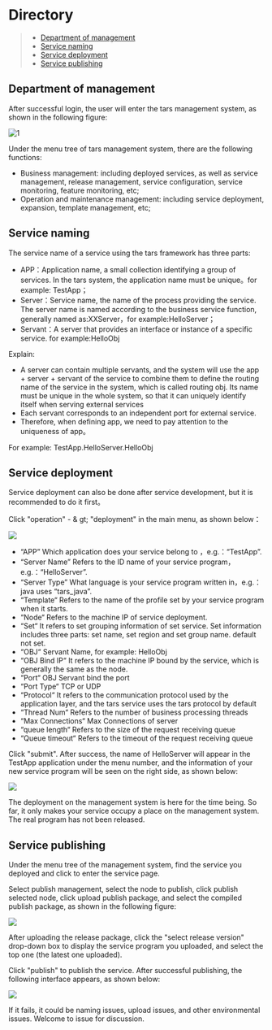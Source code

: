 # Directory
> * [Department of management](#chapter-1)
> * [Service naming](#chapter-2)
> * [Service deployment](#chapter-3)
> * [Service publishing](#chapter-4)

## Department of management

After successful login, the user will enter the tars management system, as shown in the following figure:

![1](../assets/tars_web_index_en.png)

Under the menu tree of tars management system, there are the following functions:

* Business management: including deployed services, as well as service management, release management, service configuration, service monitoring, feature monitoring, etc;
* Operation and maintenance management: including service deployment, expansion, template management, etc;

## Service naming

The service name of a service using the tars framework has three parts:

* APP：Application name, a small collection identifying a group of services. In the tars system, the application name must be unique。for example: TestApp；
* Server：Service name, the name of the process providing the service. The server name is named according to the business service function, generally named as:XXServer，for example:HelloServer；
* Servant：A server that provides an interface or instance of a specific service. for example:HelloObj

Explain:

- A server can contain multiple servants, and the system will use the app + server + servant of the service to combine them to define the routing name of the service in the system, which is called routing obj. Its name must be unique in the whole system, so that it can uniquely identify itself when serving external services
- Each servant corresponds to an independent port for external service.
- Therefore, when defining app, we need to pay attention to the uniqueness of app。

For example: TestApp.HelloServer.HelloObj

## Service deployment

Service deployment can also be done after service development, but it is recommended to do it first。

Click "operation" - & gt; "deployment" in the main menu, as shown below：

![](../assets/tars_go_quickstart_bushu1_en.png)

* “APP” Which application does your service belong to ，e.g.：“TestApp”. 
* “Server Name” Refers to the ID name of your service program，e.g.：“HelloServer”. 
* “Server Type” What language is your service program written in，e.g.：java uses “tars\_java”. 
* “Template“ Refers to the name of the profile set by your service program when it starts.
* “Node“ Refers to the machine IP of service deployment. 
* “Set“ It refers to set grouping information of set service. Set information includes three parts: set name, set region and set group name. default not set.
* “OBJ“ Servant Name, for example: HelloObj
* “OBJ Bind IP“ It refers to the machine IP bound by the service, which is generally the same as the node.
* “Port“ OBJ Servant bind the port 
* “Port Type“ TCP or UDP
* “Protocol“ It refers to the communication protocol used by the application layer, and the tars service uses the tars protocol by default
* “Thread Num“ Refers to the number of business processing threads 
* “Max Connections“ Max Connections of server
* “queue length“ Refers to the size of the request receiving queue
* “Queue timeout“ Refers to the timeout of the request receiving queue

Click "submit". After success, the name of HelloServer will appear in the TestApp application under the menu number, and the information of your new service program will be seen on the right side, as shown below:

![](../assets/tars_go_quickstart_service_inactive_en.png)

The deployment on the management system is here for the time being. So far, it only makes your service occupy a place on the management system. The real program has not been released.

## Service publishing

Under the menu tree of the management system, find the service you deployed and click to enter the service page.

Select publish management, select the node to publish, click publish selected node, click upload publish package, and select the compiled publish package, as shown in the following figure:

![](../assets/tars_go_quickstart_release_en.png)

After uploading the release package, click the "select release version" drop-down box to display the service program you uploaded, and select the top one (the latest one uploaded).

Click "publish" to publish the service. After successful publishing, the following interface appears, as shown below:

![](../assets/tars_go_quickstart_service_ok_en.png)

If it fails, it could be naming issues, upload issues, and other environmental issues. Welcome to issue for discussion.
